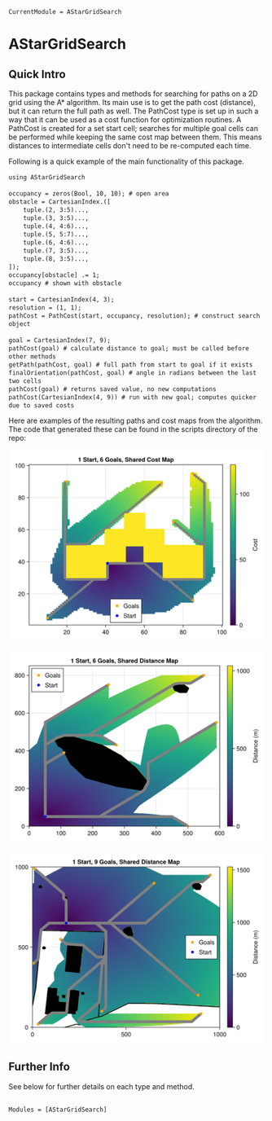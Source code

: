 ```@meta
CurrentModule = AStarGridSearch
```

# AStarGridSearch

## Quick Intro

This package contains types and methods for searching for paths on a 2D grid using the A* algorithm. Its main use is to get the path cost (distance), but it can return the full path as well. The PathCost type is set up in such a way that it can be used as a cost function for optimization routines. A PathCost is created for a set start cell; searches for multiple goal cells can be performed while keeping the same cost map between them. This means distances to intermediate cells don't need to be re-computed each time.

Following is a quick example of the main functionality of this package.

```@repl
using AStarGridSearch

occupancy = zeros(Bool, 10, 10); # open area
obstacle = CartesianIndex.([
    tuple.(2, 3:5)...,
    tuple.(3, 3:5)...,
    tuple.(4, 4:6)...,
    tuple.(5, 5:7)...,
    tuple.(6, 4:6)...,
    tuple.(7, 3:5)...,
    tuple.(8, 3:5)...,
]);
occupancy[obstacle] .= 1;
occupancy # shown with obstacle

start = CartesianIndex(4, 3);
resolution = (1, 1);
pathCost = PathCost(start, occupancy, resolution); # construct search object

goal = CartesianIndex(7, 9);
pathCost(goal) # calculate distance to goal; must be called before other methods
getPath(pathCost, goal) # full path from start to goal if it exists
finalOrientation(pathCost, goal) # angle in radians between the last two cells
pathCost(goal) # returns saved value, no new computations
pathCost(CartesianIndex(4, 9)) # run with new goal; computes quicker due to saved costs
```

Here are examples of the resulting paths and cost maps from the algorithm. The code that generated these can be found in the scripts directory of the repo:

![](img/blocks_paths.png)

![](img/field_paths.png)

![](img/full_field_paths.png)

## Further Info

See below for further details on each type and method.

```@index
```

```@autodocs
Modules = [AStarGridSearch]
```
